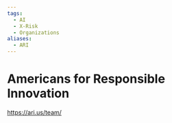 ```yaml
---
tags:
  - AI
  - X-Risk
  - Organizations
aliases:
  - ARI
---
```

# Americans for Responsible Innovation

https://ari.us/team/
